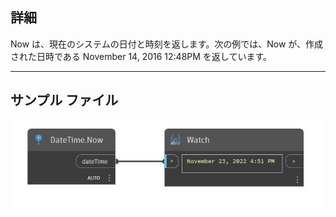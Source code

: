## 詳細
Now は、現在のシステムの日付と時刻を返します。次の例では、Now が、作成された日時である November 14, 2016 12:48PM を返しています。
___
## サンプル ファイル

![Now](./DSCore.DateTime.Now_img.jpg)

